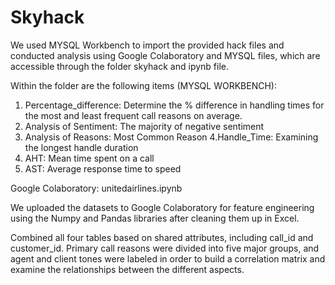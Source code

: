 # Skyhack

We used MYSQL Workbench to import the provided hack files and conducted analysis using Google Colaboratory and MYSQL files, which are accessible through the folder skyhack and ipynb file.

Within the folder are the following items (MYSQL WORKBENCH):
1. Percentage_difference: Determine the % difference in handling times for the most and least frequent call reasons on average.
2. Analysis of Sentiment: The majority of negative sentiment
3. Analysis of Reasons: Most Common Reason
4.Handle_Time: Examining the longest handle duration
5. AHT: Mean time spent on a call
6. AST: Average response time to speed


Google Colaboratory: unitedairlines.ipynb

We uploaded the datasets to Google Colaboratory for feature engineering using the Numpy and Pandas libraries after cleaning them up in Excel.

Combined all four tables based on shared attributes, including call_id and customer_id. 
Primary call reasons were divided into five major groups, and agent and client tones were labeled in order to build a correlation matrix and examine the relationships between the different aspects.

